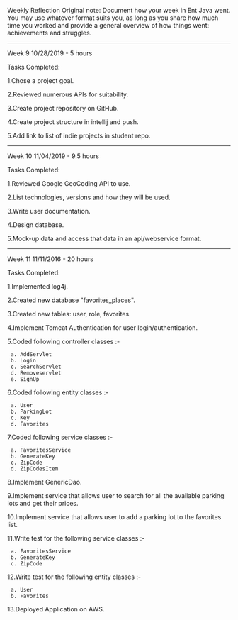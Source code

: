 
Weekly Reflection
Original note: Document how your week in Ent Java went. You may use whatever format suits you, as long as you share how much time you worked and provide a general overview of how things went: achievements and struggles.

***********************************************************

Week 9
10/28/2019 - 5 hours

Tasks Completed:


1.Chose a project goal.

2.Reviewed numerous APIs for suitability.

3.Create project repository on GitHub.

4.Create project structure in intellij and push.

5.Add link to list of indie projects in student repo.

***********************************************************

Week 10
11/04/2019 - 9.5 hours

Tasks Completed:


1.Reviewed Google GeoCoding API to use.

2.List technologies, versions and how they will be used.

3.Write user documentation.

4.Design database.

5.Mock-up data and access that data in an api/webservice format.

***********************************************************

Week 11
11/11/2016 - 20 hours

Tasks Completed:


1.Implemented log4j.

2.Created new database "favorites_places".

3.Created new tables: user, role, favorites.

4.Implement Tomcat Authentication for user login/authentication.

5.Coded following controller classes :-

     a. AddServlet
     b. Login
     c. SearchServlet
     d. Removeservlet
     e. SignUp
     
6.Coded following entity classes :-

     a. User
     b. ParkingLot
     c. Key
     d. Favorites
     
7.Coded following service classes :-

     a. FavoritesService
     b. GenerateKey
     c. ZipCode
     d. ZipCodesItem
     
8.Implement GenericDao.

9.Implement service that allows user to search for all the available parking lots and get their prices.

10.Implement service that allows user to add a parking lot to the favorites list.

11.Write test for the following service classes :-

     a. FavoritesService
     b. GenerateKey
     c. ZipCode

12.Write test for the following entity classes :-

     a. User
     b. Favorites

13.Deployed Application on AWS.

